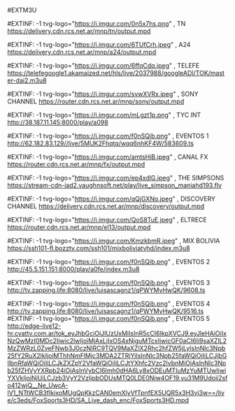 #EXTM3U


#EXTINF: -1 tvg-logo="https://i.imgur.com/0n5x7hs.png" , TN 
https://delivery.cdn.rcs.net.ar/mnp/tn/output.mpd


#EXTINF: -1 tvg-logo="https://i.imgur.com/6TUfCrh.jpeg" , A24
https://delivery.cdn.rcs.net.ar/mnp/a24/output.mpd


#EXTINF: -1 tvg-logo="https://i.imgur.com/6ffqCdq.jpeg" , TELEFE
https://telefegoogle1.akamaized.net/hls/live/2037988/googleADI/TOK/master-dai2.m3u8


#EXTINF: -1 tvg-logo="https://i.imgur.com/svwXVRx.jpeg" , SONY CHANNEL
https://router.cdn.rcs.net.ar/mnp/sony/output.mpd


#EXTINF: -1 tvg-logo="https://i.imgur.com/mLgzt1p.png" , TYC INT
http://38.187.11.145:8000/play/a098

#EXTINF: -1 tvg-logo="https://i.imgur.com/f0nSQib.png" , EVENTOS 1
http://62.182.83.129//live/5MUK2Fhqtq/wqq6nhKF4W/583609.ts

#EXTINF: -1 tvg-logo="https://i.imgur.com/amtsHiB.jpeg" , CANAL FX
https://router.cdn.rcs.net.ar/mnp/fx/output.mpd

#EXTINF: -1 tvg-logo="https://i.imgur.com/ep4xdlG.jpeg" , THE SIMPSONS
https://stream-cdn-iad2.vaughnsoft.net/play/live_simpson_maniahd193.flv


#EXTINF: -1 tvg-logo="https://i.imgur.com/qQjGXNo.jpeg" , DISCOVERY CHANNEL
https://delivery.cdn.rcs.net.ar/mnp/discovery/output.mpd

#EXTINF: -1 tvg-logo="https://i.imgur.com/QoS8TuE.jpeg" , ELTRECE
https://router.cdn.rcs.net.ar/mnp/el13/output.mpd

#EXTINF: -1 tvg-logo="https://i.imgur.com/KmzkbmR.jpeg" , MIX BOLIVIA
https://ssh101-fl.bozztv.com/ssh101/mixboliviatvhd/index.m3u8

#EXTINF: -1 tvg-logo="https://i.imgur.com/f0nSQib.png" , EVENTOS 2
http://45.5.151.151:8000/play/a0fe/index.m3u8


#EXTINF: -1 tvg-logo="https://i.imgur.com/f0nSQib.png" , EVENTOS 3
http://tv.zapping.life:8080/live/luisascagnz1/qPWYMvHwQK/9608.ts

#EXTINF: -1 tvg-logo="https://i.imgur.com/f0nSQib.png" , EVENTOS 4
http://tv.zapping.life:8080/live/luisascagnz1/qPWYMvHwQK/9516.ts
#EXTINF: -1 tvg-logo="https://i.imgur.com/f0nSQib.png" , EVENTOS 5
http://edge-live12-hr.cvattv.com.ar/tok_eyJhbGciOiJIUzUxMiIsInR5cCI6IkpXVCJ9.eyJleHAiOiIxNzQwMzI0MDc2Iiwic2lwIjoiMjAxLjIxOS4xNjguMTcxIiwicGF0aCI6Ii9saXZlL2MzZWRzL0ZveFNwb3J0czNIRC9TQV9MaXZlX2Rhc2hfZW5jLyIsInNlc3Npb25fY2RuX2lkIjoiMThhNmFlMjc3MDA2ZTRjYiIsInNlc3Npb25faWQiOiIiLCJjbGllbnRfaWQiOiIiLCJkZXZpY2VfaWQiOiIiLCJtYXhfc2Vzc2lvbnMiOjAsInNlc3Npb25fZHVyYXRpb24iOjAsInVybCI6Imh0dHA6Ly8xODEuMTIuMzYuMTUwIiwiYXVkIjoiNjUiLCJzb3VyY2VzIjpbODUsMTQ0LDE0Niw4OF19.yu31M9Udoii2sfo412wjQ__Ne_UwcA-lV1_NTtWCB3fIkixoMUgQpKkzCAN0emXlyVfTpnfEX5UQR5x3H3vj3w==/live/c3eds/FoxSports3HD/SA_Live_dash_enc/FoxSports3HD.mpd

